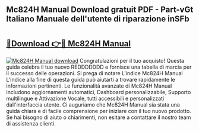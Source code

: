 ## Mc824H Manual Download gratuit PDF - Part-vGt Italiano Manuale dell'utente di riparazione inSFb

# <h2><a href="http://df9lkug.blite.top/?on=Mc824H+Manual">🔗Download 👉🔴 Mc824H Manual</a></h2>

[![Mc824H Manual download](https://i.imgur.com/lujVjoI.png)](http://df9lkug.blite.top/?on=Mc824H+Manual)
Congratulazioni per il tuo acquisto! Questa guida celebra il tuo nuovo REDDDDDDD e fornisce una tabella di marcia per il successo delle operazioni. Si prega di notare L'indice Mc824H Manual L'indice alla fine di questa guida può aiutarti a trovare rapidamente le informazioni pertinenti. Le funzionalità avanzate di Mc824H Manual includono aggiornamenti automatici, Dashboard personalizzabile, Supporto multilingue e Attivazione Vocale, tutti accessibili e personalizzati dall'interfaccia utente. Ci auguriamo che Mc824H Manual sia stata una guida chiara e di facile comprensione per iniziare con il tuo nuovo prodotto. Se hai bisogno di aiuto o chiarimenti, non esitare a contattare il nostro team di assistenza clienti.
